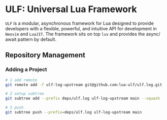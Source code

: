 # ULF: Universal Lua Framework

`ULF` is a modular, asynchronous framework for Lua designed to provide
developers with a flexible, powerful, and intuitive API for
development in `Neovim` and `LuaJIT`. The framework sits on top `luv`
and provides the async/ await pattern by default.

## Repository Management

### Adding a Project

```sh
# 1 add remote
git remote add -f ulf-log-upstream git@github.com:lua-ulf/ulf.log.git

# 2 setup subtree
git subtree add --prefix deps/ulf.log ulf-log-upstream main --squash

# 3 push
git subtree push --prefix=deps/ulf.log ulf-log-upstream main
```
